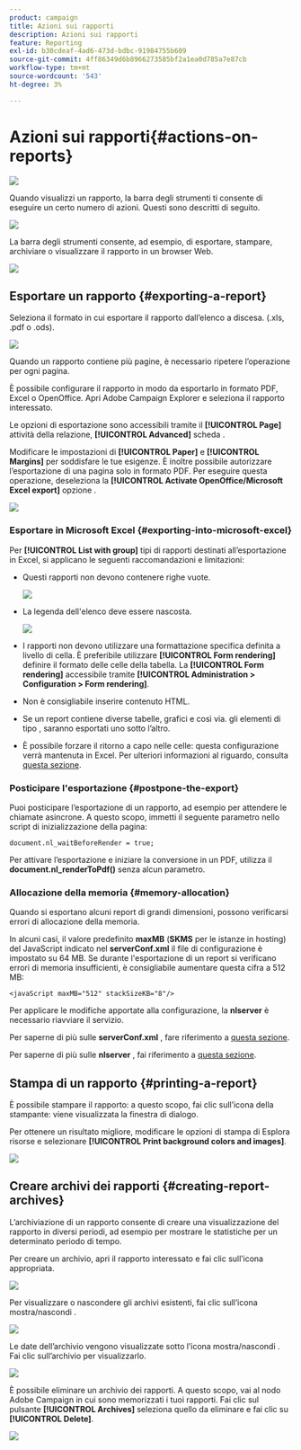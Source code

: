 ```yaml
---
product: campaign
title: Azioni sui rapporti
description: Azioni sui rapporti
feature: Reporting
exl-id: b30cdeaf-4ad6-473d-bdbc-91984755b609
source-git-commit: 4ff86349d6b8966273585bf2a1ea0d785a7e87cb
workflow-type: tm+mt
source-wordcount: '543'
ht-degree: 3%

---
```


# Azioni sui rapporti{#actions-on-reports}

![](../../assets/common.svg)

Quando visualizzi un rapporto, la barra degli strumenti ti consente di eseguire un certo numero di azioni. Questi sono descritti di seguito.

![](assets/s_ncs_advuser_report_wizard_2.png)

La barra degli strumenti consente, ad esempio, di esportare, stampare, archiviare o visualizzare il rapporto in un browser Web.

![](assets/s_ncs_advuser_report_wizard_04.png)

## Esportare un rapporto {#exporting-a-report}

Seleziona il formato in cui esportare il rapporto dall’elenco a discesa. (.xls, .pdf o .ods).

![](assets/s_ncs_advuser_report_wizard_06.png)

Quando un rapporto contiene più pagine, è necessario ripetere l’operazione per ogni pagina.

È possibile configurare il rapporto in modo da esportarlo in formato PDF, Excel o OpenOffice. Apri Adobe Campaign Explorer e seleziona il rapporto interessato.

Le opzioni di esportazione sono accessibili tramite il **[!UICONTROL Page]** attività della relazione, **[!UICONTROL Advanced]** scheda .

Modificare le impostazioni di **[!UICONTROL Paper]** e **[!UICONTROL Margins]** per soddisfare le tue esigenze. È inoltre possibile autorizzare l’esportazione di una pagina solo in formato PDF. Per eseguire questa operazione, deseleziona la **[!UICONTROL Activate OpenOffice/Microsoft Excel export]** opzione .

![](assets/s_ncs_advuser_report_wizard_021.png)

### Esportare in Microsoft Excel {#exporting-into-microsoft-excel}

Per **[!UICONTROL List with group]** tipi di rapporti destinati all’esportazione in Excel, si applicano le seguenti raccomandazioni e limitazioni:

* Questi rapporti non devono contenere righe vuote.

   ![](assets/export_limitations_remove_empty_line.png)

* La legenda dell&#39;elenco deve essere nascosta.

   ![](assets/export_limitations_hide_label.png)

* I rapporti non devono utilizzare una formattazione specifica definita a livello di cella. È preferibile utilizzare **[!UICONTROL Form rendering]** definire il formato delle celle della tabella. La **[!UICONTROL Form rendering]** accessibile tramite **[!UICONTROL Administration > Configuration > Form rendering]**.
* Non è consigliabile inserire contenuto HTML.
* Se un report contiene diverse tabelle, grafici e così via. gli elementi di tipo , saranno esportati uno sotto l’altro.
* È possibile forzare il ritorno a capo nelle celle: questa configurazione verrà mantenuta in Excel. Per ulteriori informazioni al riguardo, consulta [questa sezione](../../reporting/using/creating-a-table.md#defining-cell-format).

### Posticipare l&#39;esportazione {#postpone-the-export}

Puoi posticipare l’esportazione di un rapporto, ad esempio per attendere le chiamate asincrone. A questo scopo, immetti il seguente parametro nello script di inizializzazione della pagina:

```
document.nl_waitBeforeRender = true;
```

Per attivare l’esportazione e iniziare la conversione in un PDF, utilizza il **document.nl_renderToPdf()** senza alcun parametro.

### Allocazione della memoria {#memory-allocation}

Quando si esportano alcuni report di grandi dimensioni, possono verificarsi errori di allocazione della memoria.

In alcuni casi, il valore predefinito **maxMB** (**SKMS** per le istanze in hosting) del JavaScript indicato nel **serverConf.xml** il file di configurazione è impostato su 64 MB. Se durante l&#39;esportazione di un report si verificano errori di memoria insufficienti, è consigliabile aumentare questa cifra a 512 MB:

```
<javaScript maxMB="512" stackSizeKB="8"/>
```

Per applicare le modifiche apportate alla configurazione, la **nlserver** è necessario riavviare il servizio.

Per saperne di più sulle **serverConf.xml** , fare riferimento a [questa sezione](../../production/using/configuration-principle.md).

Per saperne di più sulle **nlserver** , fai riferimento a [questa sezione](../../production/using/administration.md).

## Stampa di un rapporto {#printing-a-report}

È possibile stampare il rapporto: a questo scopo, fai clic sull’icona della stampante: viene visualizzata la finestra di dialogo.

Per ottenere un risultato migliore, modificare le opzioni di stampa di Esplora risorse e selezionare **[!UICONTROL Print background colors and images]**.

![](assets/s_ncs_advuser_report_print_options.png)

## Creare archivi dei rapporti {#creating-report-archives}

L’archiviazione di un rapporto consente di creare una visualizzazione del rapporto in diversi periodi, ad esempio per mostrare le statistiche per un determinato periodo di tempo.

Per creare un archivio, apri il rapporto interessato e fai clic sull’icona appropriata.

![](assets/s_ncs_advuser_report_wizard_07.png)

Per visualizzare o nascondere gli archivi esistenti, fai clic sull’icona mostra/nascondi .

![](assets/s_ncs_advuser_report_history_06.png)

Le date dell’archivio vengono visualizzate sotto l’icona mostra/nascondi . Fai clic sull’archivio per visualizzarlo.

![](assets/s_ncs_advuser_report_history_04.png)

È possibile eliminare un archivio dei rapporti. A questo scopo, vai al nodo Adobe Campaign in cui sono memorizzati i tuoi rapporti. Fai clic sul pulsante **[!UICONTROL Archives]** seleziona quello da eliminare e fai clic su **[!UICONTROL Delete]**.

![](assets/s_ncs_advuser_report_history_01.png)
